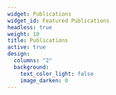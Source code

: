 ```yaml
---
widget: Publications
widget_id: Featured Publications
headless: true
weight: 10
title: Publications
active: true
design:
  columns: "2"
  background:
    text_color_light: false
    image_darken: 0
---
```

